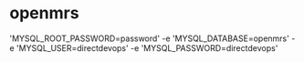 # openmrs


'MYSQL_ROOT_PASSWORD=password' -e 'MYSQL_DATABASE=openmrs' -e 'MYSQL_USER=directdevops' -e 'MYSQL_PASSWORD=directdevops'